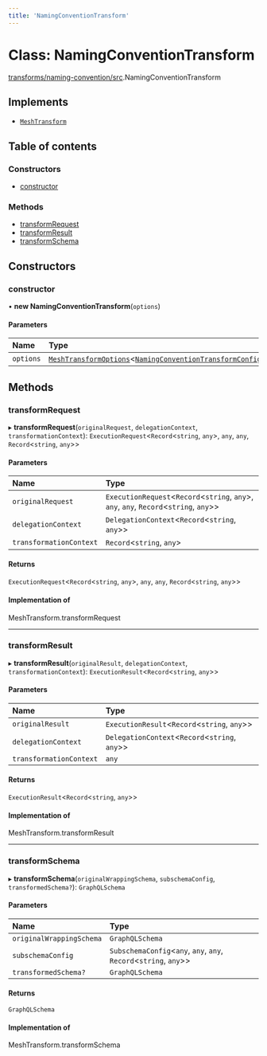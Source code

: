 ```yaml
---
title: 'NamingConventionTransform'
---
```


# Class: NamingConventionTransform

[transforms/naming-convention/src](../modules/transforms_naming_convention_src).NamingConventionTransform

## Implements

- [`MeshTransform`](/docs/api/interfaces/types_src.MeshTransform)

## Table of contents

### Constructors

- [constructor](transforms_naming_convention_src.NamingConventionTransform#constructor)

### Methods

- [transformRequest](transforms_naming_convention_src.NamingConventionTransform#transformrequest)
- [transformResult](transforms_naming_convention_src.NamingConventionTransform#transformresult)
- [transformSchema](transforms_naming_convention_src.NamingConventionTransform#transformschema)

## Constructors

### constructor

• **new NamingConventionTransform**(`options`)

#### Parameters

| Name | Type |
| :------ | :------ |
| `options` | [`MeshTransformOptions`](/docs/api/interfaces/types_src.MeshTransformOptions)\<[`NamingConventionTransformConfig`](/docs/api/interfaces/types_src.YamlConfig.NamingConventionTransformConfig)> |

## Methods

### transformRequest

▸ **transformRequest**(`originalRequest`, `delegationContext`, `transformationContext`): `ExecutionRequest`\<`Record`\<`string`, `any`>, `any`, `any`, `Record`\<`string`, `any`>>

#### Parameters

| Name | Type |
| :------ | :------ |
| `originalRequest` | `ExecutionRequest`\<`Record`\<`string`, `any`>, `any`, `any`, `Record`\<`string`, `any`>> |
| `delegationContext` | `DelegationContext`\<`Record`\<`string`, `any`>> |
| `transformationContext` | `Record`\<`string`, `any`> |

#### Returns

`ExecutionRequest`\<`Record`\<`string`, `any`>, `any`, `any`, `Record`\<`string`, `any`>>

#### Implementation of

MeshTransform.transformRequest

___

### transformResult

▸ **transformResult**(`originalResult`, `delegationContext`, `transformationContext`): `ExecutionResult`\<`Record`\<`string`, `any`>>

#### Parameters

| Name | Type |
| :------ | :------ |
| `originalResult` | `ExecutionResult`\<`Record`\<`string`, `any`>> |
| `delegationContext` | `DelegationContext`\<`Record`\<`string`, `any`>> |
| `transformationContext` | `any` |

#### Returns

`ExecutionResult`\<`Record`\<`string`, `any`>>

#### Implementation of

MeshTransform.transformResult

___

### transformSchema

▸ **transformSchema**(`originalWrappingSchema`, `subschemaConfig`, `transformedSchema?`): `GraphQLSchema`

#### Parameters

| Name | Type |
| :------ | :------ |
| `originalWrappingSchema` | `GraphQLSchema` |
| `subschemaConfig` | `SubschemaConfig`\<`any`, `any`, `any`, `Record`\<`string`, `any`>> |
| `transformedSchema?` | `GraphQLSchema` |

#### Returns

`GraphQLSchema`

#### Implementation of

MeshTransform.transformSchema
